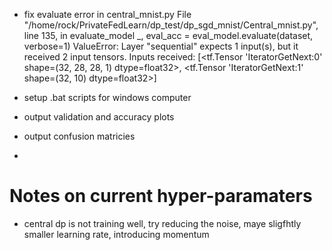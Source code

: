 - fix evaluate error in central_mnist.py 
  File "/home/rock/PrivateFedLearn/dp_test/dp_sgd_mnist/Central_mnist.py", line 135, in evaluate_model
    _, eval_acc = eval_model.evaluate(dataset, verbose=1)
 ValueError: Layer "sequential" expects 1 input(s), but it received 2 input tensors. Inputs received: [<tf.Tensor 'IteratorGetNext:0' shape=(32, 28, 28, 1) dtype=float32>, <tf.Tensor 'IteratorGetNext:1' shape=(32, 10) dtype=float32>]

- setup .bat scripts for windows computer 
- output validation and accuracy plots
- output confusion matricies
- 

# Notes on current hyper-paramaters
- central dp is not training well, try reducing the noise, maye sligfhtly smaller learning rate, introducing momentum
